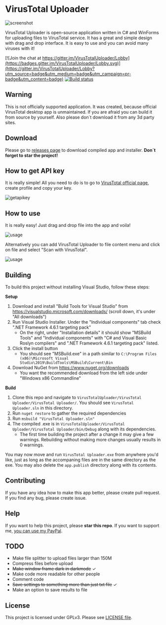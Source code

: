 ﻿# VirusTotal Uploader
![screenshot](https://i.imgur.com/AoYrHye.png)

VirusTotal Uploader is open-source application written in C# and WinForms for uploading files to VirusTotal service. It has a great and simple design with drag and drop interface. It is easy to use and you can avoid many viruses with it!

[![Join the chat at https://gitter.im/VirusTotalUploader/Lobby](https://badges.gitter.im/VirusTotalUploader/Lobby.svg)](https://gitter.im/VirusTotalUploader/Lobby?utm_source=badge&utm_medium=badge&utm_campaign=pr-badge&utm_content=badge) [![Build status](https://ci.appveyor.com/api/projects/status/ulpfhv1v32bhwaju?svg=true)](https://ci.appveyor.com/project/SamuelTulach/virustotaluploader)



## Warning
This is not officially supported application. It was created, because official VirusTotal desktop app is unmaintained. If you are afraid you can build it from source by yourself. Also please don´t download it from any 3d party sites.

## Download
Please go to [releases page](https://github.com/SamuelTulach/VirusTotalUploader/releases) to download compiled app and installer. **Don´t forget to star the project!**

## How to get API key
It is really simple! All you need to do is to go to [VirusTotal official page](https://www.virustotal.com/), create profile and copy your key.

![getapikey](https://i.imgur.com/28gAgkE.gif)

## How to use
It is really easy! Just drag and drop file into the app and voila!

![usage](https://i.imgur.com/blyQ1jK.gif)

Alternatively you can add VirusTotal Uploader to file content menu and click on file and select "Scan with VirusTotal".

![usage](https://i.imgur.com/2iGyilJ.gif)

## Building
To build this project without installing Visual Studio, follow these steps:

**Setup**
1. Download and install "Build Tools for Visual Studio" from https://visualstudio.microsoft.com/downloads/ (scroll down, it's under "All downloads")
2. Run Visual Studio Installer. Under the "Individual components" tab check ".NET Framework 4.6.1 targeting pack"
    * On the right, under "Installation details" it should show "MSBuild Tools" and "Individual components" with "C# and Visual Basic Roslyn compilers" and ".NET Framework 4.6.1 targeting pack" listed.
3. Click the install button
    * You should see "MSBuild.exe" in a path similar to `C:\Program Files (x86)\Microsoft Visual Studio\2019\BuildTools\MSBuild\Current\Bin`
4. Download NuGet from https://www.nuget.org/downloads
    * You want the recommended download from the left side under "Windows x86 Commandline"
  
**Build**
1. Clone this repo and navigate to `VirusTotalUploader/VirusTotal Uploader/VirusTotal Uploader/`. You should see `VirusTotal Uploader.sln` in this directory.
2. Run `nuget restore` to gather the required dependencies
3. Run `msbuild "VirusTotal Uploader.sln"`
4. The compiled .exe is in `VirusTotalUploader/VirusTotal Uploader/VirusTotal Uploader/bin/Debug` along with its dependencies.
    * The first time building the project after a change it may give a few warnings. Rebuilding without making more changes usually results in 0 warnings.

You may now move and run `VirusTotal Uploader.exe` from anywhere you'd like, just as long as the accompaning files are in the same directory as the exe. You may also delete the `app.publish` directory along with its contents.

## Contributing
If you have any idea how to make this app better, please create pull request. If you find any bug, please create issue.

## Help
If you want to help this project, please **star this repo**.
If you want to support me, [you can use my PayPal](https://www.paypal.me/SamuelTulach).

## TODO

 - Make file splitter to upload files larger than 150M
 - Compress files before upload
 - ~~Make window frame dark in darkmode~~ ✓
 - Make code more readable for other people
 - Comment code
 - ~~Save settings to something more than just txt file~~ ✓
 - Make an option to save results to file

## License
This project is licensed under GPLv3. Please see [LICENSE file](https://github.com/SamuelTulach/VirusTotalUploader/blob/master/LICENSE).

